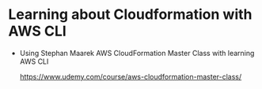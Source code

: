# Learning about Cloudformation with AWS CLI
- Using Stephan Maarek AWS CloudFormation Master Class with learning AWS CLI

  https://www.udemy.com/course/aws-cloudformation-master-class/